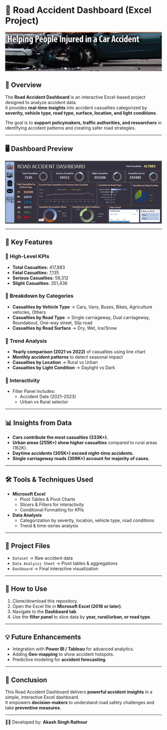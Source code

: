 # 🚦 Road Accident Dashboard (Excel Project)

![Accident Banner](page-title-car-accident.jpg)

## 📌 Overview
The **Road Accident Dashboard** is an interactive Excel-based project designed to analyze accident data.  
It provides **real-time insights** into accident casualties categorized by **severity, vehicle type, road type, surface, location, and light conditions**.  

The goal is to **support policymakers, traffic authorities, and researchers** in identifying accident patterns and creating safer road strategies.

---

## 🖥️ Dashboard Preview

![Road Accident Dashboard](Dashboard.png)

---

## 🎯 Key Features

### 🔹 High-Level KPIs
- **Total Casualties:** 417,883  
- **Fatal Casualties:** 7,135  
- **Serious Casualties:** 59,312  
- **Slight Casualties:** 351,436  

### 🔹 Breakdown by Categories
- **Casualties by Vehicle Type** → Cars, Vans, Buses, Bikes, Agriculture vehicles, Others  
- **Casualties by Road Type** → Single carriageway, Dual carriageway, Roundabout, One-way street, Slip road  
- **Casualties by Road Surface** → Dry, Wet, Ice/Snow  

### 🔹 Trend Analysis
- **Yearly comparison (2021 vs 2022)** of casualties using line chart  
- **Monthly accident patterns** to detect seasonal impact  
- **Casualties by Location** → Rural vs Urban  
- **Casualties by Light Condition** → Daylight vs Dark  

### 🔹 Interactivity
- Filter Panel includes:
  - Accident Date (2021–2023)  
  - Urban vs Rural selector  

---

## 📊 Insights from Data
- **Cars contribute the most casualties (333K+).**  
- **Urban areas (255K+) show higher casualties** compared to rural areas (162K).  
- **Daytime accidents (305K+) exceed night-time accidents.**  
- **Single carriageway roads (309K+) account for majority of cases.**  

---

## 🛠 Tools & Techniques Used
- **Microsoft Excel**
  - Pivot Tables & Pivot Charts  
  - Slicers & Filters for interactivity  
  - Conditional Formatting for KPIs  
- **Data Analysis**
  - Categorization by severity, location, vehicle type, road conditions  
  - Trend & time-series analysis  

---

## 📂 Project Files
- `Dataset` → Raw accident data  
- `Data Analysis Sheet` → Pivot tables & aggregations  
- `Dashboard` → Final interactive visualization  

---

## 🚀 How to Use
1. Clone/download this repository.  
2. Open the Excel file in **Microsoft Excel (2016 or later)**.  
3. Navigate to the **Dashboard tab**.  
4. Use the **filter panel** to slice data by **year, rural/urban, or road type**.  

---

## 💡 Future Enhancements
- Integration with **Power BI / Tableau** for advanced analytics.  
- Adding **Geo-mapping** to show accident hotspots.  
- Predictive modeling for **accident forecasting**.  

---

## 📌 Conclusion
This Road Accident Dashboard delivers **powerful accident insights** in a simple, interactive Excel dashboard.  
It empowers **decision-makers** to understand road safety challenges and take **preventive measures**.

---
👨‍💻 Developed by: **Akash Singh Rathour**

